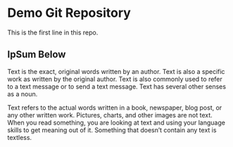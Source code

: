 # Demo Git Repository

This is the first line in this repo.


## IpSum Below

Text is the exact, original words written by an author. 
Text is also a specific work as written by the original author.
 Text is also commonly used to refer to a text message or to send a text message. 
Text has several other senses as a noun.

Text refers to the actual words written in a book, newspaper, blog post, or any other written work. 
Pictures, charts, and other images are not text. 
When you read something, you are looking at text and using your language skills to get meaning out of it. 
Something that doesn’t contain any text is textless.